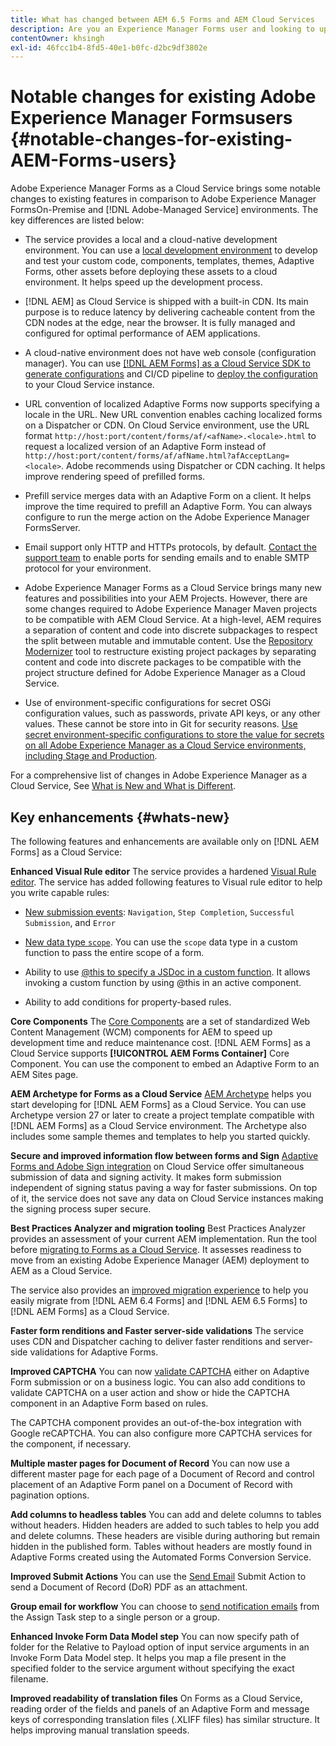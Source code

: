 ```yaml
---
title: What has changed between AEM 6.5 Forms and AEM Cloud Services
description: Are you an Experience Manager Forms user and looking to upgrade to Adobe Experience Manager Forms as a Cloud Service? Learn the most prominent changes before upgrading or migrating to Cloud Service.  
contentOwner: khsingh
exl-id: 46fcc1b4-8fd5-40e1-b0fc-d2bc9df3802e
---
```

# Notable changes for existing Adobe Experience Manager Formsusers  {#notable-changes-for-existing-AEM-Forms-users}

Adobe Experience Manager Forms as a Cloud Service brings some notable changes to existing features in comparison to Adobe Experience Manager FormsOn-Premise and [!DNL Adobe-Managed Service] environments. The key differences are listed below:

* The service provides a local and a cloud-native development environment. You can use a [local development environment](setup-local-development-environment.md) to develop and test your custom code, components, templates, themes, Adaptive Forms, other assets before deploying these assets to a cloud environment. It helps speed up the development process.
* [!DNL AEM] as Cloud Service is shipped with a built-in CDN. Its main purpose is to reduce latency by delivering cacheable content from the CDN nodes at the edge, near the browser. It is fully managed and configured for optimal performance of AEM applications.
* A cloud-native environment does not have web console (configuration manager). You can use [[!DNL AEM Forms] as a Cloud Service SDK to generate configurations](https://experienceleague.adobe.com/docs/experience-manager-cloud-service/implementing/deploying/configuring-osgi.html?lang=en#generating-osgi-configurations-using-the-aem-sdk-quickstart) and CI/CD pipeline to [deploy the configuration](https://experienceleague.adobe.com/docs/experience-manager-cloud-service/implementing/using-cloud-manager/deploy-code.html?lang=en#deployment-process) to your Cloud Service instance.

* URL convention of localized Adaptive Forms now supports specifying a locale in the URL. New URL convention enables caching localized forms on a Dispatcher or CDN. On Cloud Service environment, use the URL format `http://host:port/content/forms/af/<afName>.<locale>.html` to request a localized version of an Adaptive Form instead of `http://host:port/content/forms/af/afName.html?afAcceptLang=<locale>`. Adobe recommends using Dispatcher or CDN caching. It helps improve rendering speed of prefilled forms.
* Prefill service merges data with an Adaptive Form on a client. It helps improve the time required to prefill an Adaptive Form. You can always configure to run the merge action on the Adobe Experience Manager FormsServer.
* Email support only HTTP and HTTPs protocols, by default. [Contact the support team](https://experienceleague.adobe.com/docs/experience-manager-cloud-service/implementing/developing/development-guidelines.html#sending-email) to enable ports for sending emails and to enable SMTP protocol for your environment.
* Adobe Experience Manager Forms as a Cloud Service brings many new features and possibilities into your AEM Projects. However, there are some changes required to Adobe Experience Manager Maven projects to be compatible with AEM Cloud Service. At a high-level, AEM requires a separation of content and code into discrete subpackages to respect the split between mutable and immutable content. Use the [Repository Modernizer](https://experienceleague.adobe.com/docs/experience-manager-cloud-service/moving/refactoring-tools/repo-modernizer.html) tool to restructure existing project packages by separating content and code into discrete packages to be compatible with the project structure defined for Adobe Experience Manager as a Cloud Service.

<!--  If your Cloud Configuration contains a secret (password), create a separate Cloud Configuration for every Author instance (Developer, Stage, and Production). If a Cloud Configuration is also required on Publish instances, publish/replicate a separate Cloud Configuration for every Publish instance (Developer, Stage, and Production). 

* When you create a Cloud Configuration that contains a secret, each Cloud Service instance (Developer, Stage, and Production) uses its own encryption key to encrypt the password before storing it. So, manually create such Cloud Configuration for every Cloud Service instance (Developer, Stage, and Production). Also, do not store secrets used in a Cloud Configuration to your Cloud Manager Git repository.

* Use [!DNL Cloud Manager] [APIs to convert and provide your passwords as secrets](https://experienceleague.adobe.com/docs/experience-manager-cloud-service/implementing/deploying/configuring-osgi.html?lang=en#setting-values-via-api). Do not store plain text password or secrets on your environments. -->

* Use of environment-specific configurations for secret OSGi configuration values, such as passwords, private API keys, or any other values. These cannot be store into in Git for security reasons. [Use secret environment-specific configurations to store the value for secrets on all Adobe Experience Manager as a Cloud Service environments, including Stage and Production](https://experienceleague.adobe.com/docs/experience-manager-cloud-service/implementing/deploying/configuring-osgi.html?lang=en#when-to-use-secret-environment-specific-configuration-values).

For a comprehensive list of changes in Adobe Experience Manager as a Cloud Service, See [What is New and What is Different](https://docs.adobe.com/content/help/en/experience-manager-cloud-service/overview/what-is-new-and-different.html).

<!-- ## Feature comparison {#comparison}

[!DNL AEM Forms] as a Cloud Service and Experience Manager 6.5 Forms share a common set of features: Adaptive Forms, data integration, integration with [!DNL Adobe Sign], themes, templates, and forms management interface are identical. You can easily port your existing Adaptive Forms from an Experience Manager 6.5 Forms or an earlier version to [!DNL AEM Forms] as a Cloud Service.

### Features of AEM 6.5 Forms and [!DNL AEM Forms] as a Cloud Service {#feature-comparison}

The following table lists the major features of Experience Manager 6.5 Forms and provides information about whether the feature is partially or fully supported in [!DNL AEM Forms] as a Cloud Service, with a link to more information about the feature. The table also lists extra features available in [!DNL AEM Forms] as a Cloud Service.


| Feature/Capability | AEM 6.5 Forms | [!DNL AEM Forms] as a Cloud Service |
| - | - | - |
| Adaptive Forms | &#x2611; | &#x2611; |
| Data Integration | &#x2611; | &#x2611;(With some changes) |
| Automated Forms Conversion Service | &#x2611; | &#x2611; |
| Integration with Adobe Sign | &#x2611; | &#x2611;(With some changes) |
| Themes and Templates | &#x2611; | &#x2611; ([With some changes](themes.md#difference-in-themes))|
| Rule editor | &#x2611; | &#x2611; (With some changes) |
| Forms Portal | &#x2611; | --- |
| Integration with Adobe Analytics | &#x2611; | &#x2612; |
| Document Security | &#x2611; | &#x2612; | -->

<!-- ## New features {#comparison} -->



## Key enhancements {#whats-new}

<!-- [!DNL AEM Forms] as a Cloud Service offers benefits like auto-scaling, cost-effectiveness, zero downtime for upgrades, and cloud-native development environment and more. The list does not stop here. The following features are are start and are available only for [!DNL AEM Forms] as a Cloud Service: -->

The following features and enhancements are available only on [!DNL AEM Forms] as a Cloud Service: 

**Enhanced Visual Rule editor**
The service provides a hardened [Visual Rule editor](rule-editor.md#visual-rule-editor). The service has added following features to Visual rule editor to help you write capable rules:

* [New submission events](working-with-adobe-sign.md#available-operator-types-and-events-in-rule-editor): `Navigation`, `Step Completion`, `Successful Submission`, and `Error`

* [New data type `scope`](rule-editor.md#custom-functions). You can use the `scope` data type in a custom function to pass the entire scope of a form.

* Ability to use [@this to specify a JSDoc in a custom function](rule-editor.md#custom-functions). It allows invoking a custom function by using @this in an active component.

* Ability to add conditions for property-based rules.

**Core Components**
The [Core Components](https://experienceleague.adobe.com/docs/experience-manager-core-components/using/introduction.html?lang=en) are a set of standardized Web Content Management (WCM) components for AEM to speed up development time and reduce maintenance cost. [!DNL AEM Forms] as a Cloud Service supports **[!UICONTROL AEM Forms Container]** Core Component. You can use the component to embed an Adaptive Form to an AEM Sites page.  

**AEM Archetype for Forms as a Cloud Service**
[AEM Archetype](https://github.com/adobe/aem-project-archetype/releases/tag/aem-project-archetype-27) helps you start developing for [!DNL AEM Forms] as a Cloud Service. You can use Archetype version 27 or later to create a project template compatible with [!DNL AEM Forms] as a Cloud Service environment. The Archetype also includes some sample themes and templates to help you started quickly.

**Secure and improved information flow between forms and Sign**
[Adaptive Forms and Adobe Sign integration](working-with-adobe-sign.md) on Cloud Service offer simultaneous submission of data and signing activity. It makes form submission independent of signing status paving a way for faster submissions. On top of it, the service does not save any data on Cloud Service instances making the signing process super secure.

**Best Practices Analyzer and migration tooling**
Best Practices Analyzer provides an assessment of your current AEM implementation. Run the tool before [migrating to Forms as a Cloud Service](migrate-to-forms-as-a-cloud-service.md). It  assesses readiness to move from an existing Adobe Experience Manager (AEM) deployment to AEM as a Cloud Service.

The service also provides an [improved migration experience](migrate-to-forms-as-a-cloud-service.md) to help you easily migrate from [!DNL AEM 6.4 Forms] and [!DNL AEM 6.5 Forms] to [!DNL AEM Forms] as a Cloud Service.

**Faster form renditions and Faster server-side validations**
The service uses CDN and Dispatcher caching to deliver faster renditions and server-side validations for Adaptive Forms.

**Improved CAPTCHA**
You can now [validate CAPTCHA](captcha-adaptive-forms.md) either on Adaptive Form submission or on a business logic. You can also add conditions to validate CAPTCHA on a user action and show or hide the CAPTCHA component in an Adaptive Form based on rules. 

The CAPTCHA component provides an out-of-the-box integration with Google reCAPTCHA. You can also configure more CAPTCHA services for the component, if necessary.

**Multiple master pages for Document of Record**
You can now use a different master page for each page of a Document of Record and control placement of an Adaptive Form panel on a Document of Record with pagination options.

**Add columns to headless tables**
You can add and delete columns to tables without headers. Hidden headers are added to such tables to help you add and delete columns. These headers are visible during authoring but remain hidden in the published form. Tables without headers are mostly found in Adaptive Forms created using the Automated Forms Conversion Service.

**Improved Submit Actions**
You can use the [Send Email](configuring-submit-actions.md#send-email#send-email) Submit Action to send a Document of Record (DoR) PDF as an attachment.

**Group email for workflow**
You can choose to [send notification emails](aem-forms-workflow-step-reference.md#assign-task-step) from the Assign Task step to a single person or a group.

**Enhanced Invoke Form Data Model step**
You can now specify path of folder for the Relative to Payload option of input service arguments in an Invoke Form Data Model step. It helps you map a file present in the specified folder to the service argument without specifying the exact filename.

**Improved readability of translation files**
On Forms as a Cloud Service, reading order of the fields and panels of an Adaptive Form and message keys of corresponding translation files (.XLIFF files) has similar structure. It helps improving manual translation speeds. 

<!-- ## Feature comparison {#feature-comparison}

[!DNL AEM Forms] as a Cloud Service and [!DNL AEM 6.5 Forms] share some features like Adaptive Forms, Data Integration, and Forms Portal. You can easily port your existing Adaptive Forms from an [!DNL AEM 6.5 Forms] or an earlier version to [!DNL AEM Forms] as a Cloud Service.

### Features of [!DNL AEM 6.5 Forms] and [!DNL AEM Forms] as a Cloud Service {#aem-6.5-vs-aem-forms-as-a-cloud-service}

The following table lists the major features of [!DNL AEM 6.5 Forms] and provides information about the features coming soon to [!DNL AEM Forms] as a Cloud Service:

| Feature/Capability | AEM 6.5 Forms  | [!DNL AEM Forms] as a Cloud Service |
|---|---|---|
| Cloud-native architecture | &#x2612; | &#x2611;  |
| Auto-scaling based on load | &#x2612; | &#x2611;  |
| Zero downtime for upgrades | &#x2612; | &#x2611;  |
| Feature roll-out frequency | Quarterly | Agile*  |
| CDN (content delivery network) included | &#x2612; | &#x2611;  |
| Topologies optimized for maximum resilience and efficiency | &#x2612; | &#x2611;  |
| Cloud-native development environment | &#x2612; | &#x2611;  |
| Self-Service via Cloud Manager | &#x2612; | &#x2611;  |
| Automated upgrades with Continuous Integration and Continuous Delivery (CI/CD)| &#x2611; | &#x2611;  |
| Adaptive Forms | &#x2611; | &#x2611; |
| Data Integration | &#x2611; | &#x2611; |
| Automated Forms Conversion Service | &#x2611; | &#x2611; |
| Integration with [!DNL Adobe Sign] | &#x2611; | &#x2611; |
| Integration with [!DNL AEM Sites] | &#x2611; | &#x2611; |
| Enhanced Visual Rule editor | &#x2612; | &#x2611; |
| Forms Portal | &#x2611; | Coming Soon |
| Integration with [!DNL Adobe Analytics] | &#x2611; | Coming Soon |
| Integration with [!DNL Adobe Target] | &#x2611; | Coming Soon |
| Document Security | &#x2611; | &#x2612; |

`*` New features every month and bug fix updates on daily basis.

For a comprehensive list of changes in AEM as a Cloud Service, See [What is New and What is Different](https://docs.adobe.com/content/help/en/experience-manager-cloud-service/overview/what-is-new-and-different.html) and [Notable changes in [!DNL AEM Forms] as a Cloud Service](notable-changes.md) -->
